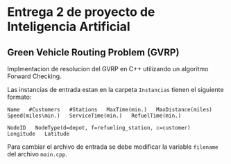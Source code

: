 # Entrega 2 de proyecto de Inteligencia Artificial

## Green Vehicle Routing Problem (GVRP)

Implmentacion de resolucion del GVRP en C++ utilizando un algoritmo Forward Checking.

Las instancias de entrada estan en la carpeta `Instancias` tienen el siguiente formato:

`Name   #Customers   #Stations   MaxTime(min.)   MaxDistance(miles)   Speed(miles\min.)   ServiceTime(min.)   RefuelTime(min.)`

`NodeID   NodeType(d=depot, f=refueling_station, c=customer)   Longitude   Latitude`

Para cambiar el archivo de entrada se debe modificar la variable `filename` del archivo `main.cpp`.